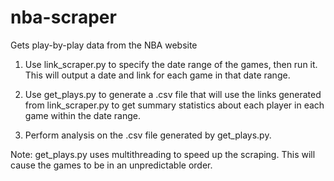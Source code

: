 # nba-scraper
Gets play-by-play data from the NBA website

1. Use link_scraper.py to specify the date range of the games, then run it. This will output a date and link for each game in that date range.

2. Use get_plays.py to generate a .csv file that will use the links generated from link_scraper.py to get summary statistics about each player in each game within the date range.

3. Perform analysis on the .csv file generated by get_plays.py.

Note: get_plays.py uses multithreading to speed up the scraping. This will cause the games to be in an unpredictable order.
